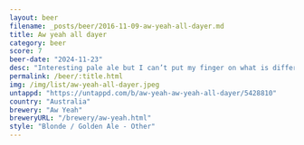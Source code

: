 ```yaml
---
layout: beer
filename: _posts/beer/2016-11-09-aw-yeah-all-dayer.md
title: Aw yeah all dayer
category: beer
score: 7
beer-date: "2024-11-23"
desc: "Interesting pale ale but I can’t put my finger on what is different"
permalink: /beer/:title.html
img: /img/list/aw-yeah-all-dayer.jpeg
untappd: "https://untappd.com/b/aw-yeah-aw-yeah-all-dayer/5428810"
country: "Australia"
brewery: "Aw Yeah"
breweryURL: "/brewery/aw-yeah.html"
style: "Blonde / Golden Ale - Other"
---
```

